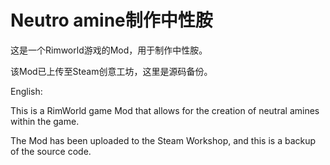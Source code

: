 # Neutro amine制作中性胺

 这是一个Rimworld游戏的Mod，用于制作中性胺。

 该Mod已上传至Steam创意工坊，这里是源码备份。

English:

 This is a RimWorld game Mod that allows for the creation of neutral amines within the game.

 The Mod has been uploaded to the Steam Workshop, and this is a backup of the source code.
